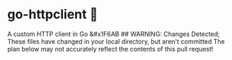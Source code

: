 # go-httpclient &#x1F6AB;
A custom HTTP client in Go
&#x1F6AB ## WARNING: Changes Detected;
These files have changed in your local directory, but aren't committed
The plan below may not accurately reflect the contents of this pull request!

